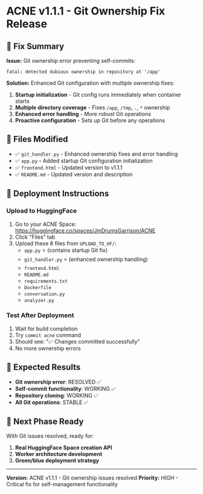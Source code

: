 # ACNE v1.1.1 - Git Ownership Fix Release

## 🔧 Fix Summary
**Issue:** Git ownership error preventing self-commits:
```
fatal: detected dubious ownership in repository at '/app'
```

**Solution:** Enhanced Git configuration with multiple ownership fixes:
1. **Startup initialization** - Git config runs immediately when container starts
2. **Multiple directory coverage** - Fixes `/app`, `/tmp`, `.`, `*` ownership
3. **Enhanced error handling** - More robust Git operations
4. **Proactive configuration** - Sets up Git before any operations

## 📁 Files Modified
- ✅ `git_handler.py` - Enhanced ownership fixes and error handling
- ✅ `app.py` - Added startup Git configuration initialization 
- ✅ `frontend.html` - Updated version to v1.1.1
- ✅ `README.md` - Updated version and description

## 🚀 Deployment Instructions

### Upload to HuggingFace
1. Go to your ACNE Space: https://huggingface.co/spaces/JmDrumsGarrison/ACNE
2. Click "Files" tab
3. Upload these 8 files from `UPLOAD_TO_HF/`:
   - `app.py` ⭐ (contains startup Git fix)
   - `git_handler.py` ⭐ (enhanced ownership handling)
   - `frontend.html`
   - `README.md`
   - `requirements.txt`
   - `Dockerfile`
   - `conversation.py`
   - `analyzer.py`

### Test After Deployment
1. Wait for build completion
2. Try `commit acne` command
3. Should see: "✅ Changes committed successfully"
4. No more ownership errors

## 🎯 Expected Results
- **Git ownership error**: RESOLVED ✅
- **Self-commit functionality**: WORKING ✅  
- **Repository cloning**: WORKING ✅
- **All Git operations**: STABLE ✅

## 🔄 Next Phase Ready
With Git issues resolved, ready for:
1. **Real HuggingFace Space creation API**
2. **Worker architecture development** 
3. **Green/blue deployment strategy**

---
**Version:** ACNE v1.1.1 - Git ownership issues resolved
**Priority:** HIGH - Critical fix for self-management functionality

